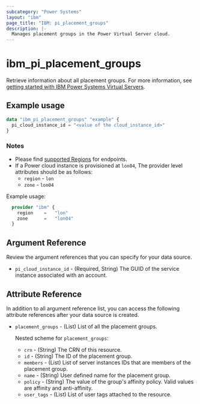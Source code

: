 ```yaml
---
subcategory: "Power Systems"
layout: "ibm"
page_title: "IBM: pi_placement_groups"
description: |-
  Manages placement groups in the Power Virtual Server cloud.
---
```


# ibm_pi_placement_groups

Retrieve information about all placement groups. For more information, see [getting started with IBM Power Systems Virtual Servers](https://cloud.ibm.com/docs/power-iaas?topic=power-iaas-getting-started).

## Example usage

```terraform
data "ibm_pi_placement_groups" "example" {
  pi_cloud_instance_id = "<value of the cloud_instance_id>"
}
```

### Notes

- Please find [supported Regions](https://cloud.ibm.com/apidocs/power-cloud#endpoint) for endpoints.
- If a Power cloud instance is provisioned at `lon04`, The provider level attributes should be as follows:
  - `region` - `lon`
  - `zone` - `lon04`

Example usage:

  ```terraform
    provider "ibm" {
      region    =   "lon"
      zone      =   "lon04"
    }
  ```
  
## Argument Reference

Review the argument references that you can specify for your data source.

- `pi_cloud_instance_id` - (Required, String) The GUID of the service instance associated with an account.

## Attribute Reference

In addition to all argument reference list, you can access the following attribute references after your data source is created.

- `placement_groups` - (List) List of all the placement groups.

  Nested scheme for `placement_groups`:
  - `crn` - (String) The CRN of this resource.
  - `id` - (String) The ID of the placement group.
  - `members` - (List) List of server instances IDs that are members of the placement group.
  - `name` - (String) User defined name for the placement group.
  - `policy` - (String) The value of the group's affinity policy. Valid values are affinity and anti-affinity.
  - `user_tags` - (List) List of user tags attached to the resource.
